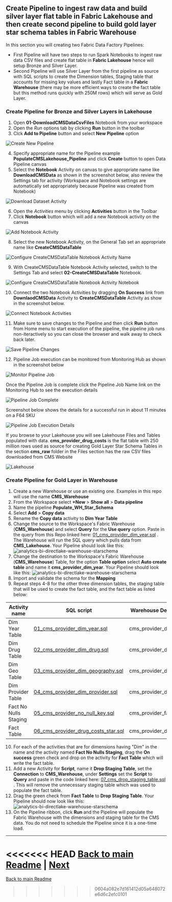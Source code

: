 
## Create Pipeline to ingest raw data and build silver layer flat table in **Fabric Lakehouse** and then create second pipeline to build gold layer star schema tables in **Fabric Warehouse**

In this section you will creating two Fabric Data Factory Pipelines:
* First Pipeline will have two steps to run Spark Notebooks to ingest raw data CSV files and create flat table in **Fabric Lakehouse** hence will setup Bronze and Silver Layer.
* Second Pipeline will use Silver Layer from the first pipeline as source with SQL scripts to create the Dimension tables, Staging table that accounts for missing key values and lastly Fact table in a **Fabric Warehouse** (there may be more efficient ways to create the fact table but this method runs quickly with 250M rows) which will serve as Gold Layer.

### Create Pipeline for Bronze and Silver Layers in Lakehouse
1. Open **01-DownloadCMSDataCsvFiles** Notebook from your workspace
2. Open the *Run* options tab by clicking **Run** button in the toolbar 
3. Clck **Add to Pipeline** button and select **New Pipeline** option
   
![Create New Pipeline](../Images/LakehousePipelineCreate.jpg)

4. Specify appropriate name for the Pipeline example **PopulateCMSLakehouse_Pipeline** and click **Create** button to open Data Pipeline canvas
5. Select the **Notebook** Activity on canvas to give appropriate name like **DownloadCMSData** as shown in the screenshot below, also review the Settings tab for activity (Workspace and Notebook settings are automatically set appropriately because Pipeline was created from Notebook)
   
![Download Dataset Activity](../Images/WarehousePipelineDownloadDataActivity.jpg)

6. Open the *Activities* menu by clicking **Activities** button in the Toolbar
7. Click **Notebook** button which will add a new Notebook activity on the canvas
   
![Add Notebook Activity](../Images/WarehousePipelineAddNotebookActivity.jpg)
    
8. Select the new Notebook Activity, on the General Tab set an appropriate name like **CreateCMSDataTable**
   
![Configure CreateCMSDataTable Notebook Activity Name](../Images/WarehousePipelineCreateCMSDataTableActivity1.jpg)

9.  With CreateCMSDataTable Notebook Activity selected, switch to the Settings Tab and select **02-CreateCMSDataTable** Notebook.

![Configure CreateCMSDataTable Notebook Activity Notebook](../Images/WarehousePipelineCreateCMSDataTableActivity2.jpg)

10. Connect the two Notebook Activities by dragging **On Success** link from **DownlaodCMSData** Activity to **CreateCMSDataTable** Activity as show in the screenshot below.
   
![Connect Notebook Activities](../Images/WarehousePipelineConnectNotebookActivities.jpg)

11. Make sure to save changes to the Pipeline and then click **Run** button from Home menu to start execution of the pipeline, the pipeline job runs non-iteractively so you can close the browser and walk away to check back later.

![Save Pipeline Changes](../Images/warehousepipeline1run.jpg)

12. Pipeline Job execution can be monitored from Monitoring Hub as shown in the screenshot below

![Monitor Pipeline Job](../Images/WarehousePiplineMonitor.jpg)

Once the Pipeline Job is complete click the Pipeline Job Name link on the Monitoring Hub to see the execution details

![Pipeline Job Complete](../Images/WarehousePipelineJobComplete.jpg)   

Screenshot below shows the details for a successful run in about 11 minutes on a F64 SKU

![Pipeline Job Execution Details](../Images/WarehousePipelineJobExecutionDetails.jpg)

If you browse to your Lakehouse you will see Lakehouse Files and Tables populated with data.
**cms_provider_drug_costs** is the flat table with 250 million rows used as source for creating Gold Layer Star Schema Tables in the section
**cms_raw** folder in the Files section has the raw CSV files downloaded from CMS Website

![Lakehouse](../Images/LakehouseData2.jpg)

### Create Pipeline for Gold Layer in Warehouse
1. Create a new Warehouse or use an existing one. Examples in this repo will use the name **CMS_Warehouse**
2. From the Workspace select **+New** > **Show all** > **Data pipeline**
3. Name the pipeline **Populate_WH_Star_Schema**
4. Select **Add** > **Copy data**
5. Rename the **Copy data** activity to **Dim Year Table**
6. Change the source to the Workspace's Fabric Warehouse (**CMS_Warehouse**) and select **Query** for the **Use query** option. Paste in the query from this Repo linked here: [01_cms_provider_dim_year.sql](../scripts/01_cms_provider_dim_year.sql) . The Warehouse will run the SQL query which pulls data from **CMS_Lakehouse**. Your Pipeline should look like this:
![analytics-bi-directlake-warehouse-starschema](../Images/WarehousePipelineSource.png)
7. Change the destination to the Workspace's Fabric Warehouse (**CMS_Warehouse**) Table, for the option **Table option** select **Auto create table** and name it **cms_provider_dim_year**. Your Pipeline should look like this:
![analytics-bi-directlake-warehouse-starschema](../Images/WarehousePipelineDestination.png)
8. Import and validate the schema for the **Mapping**
9. Repeat steps 4-8 for the other three dimension tables, the staging table that will be used to create the fact table, and the fact table as listed below:

 | Activity name | SQL script | Warehouse Destination table | 
 | ------------- | --------------------------------- | ------------------------------------------- | 
 | Dim Year Table | [01_cms_provider_dim_year.sql](../scripts/01_cms_provider_dim_year.sql) | cms_provider_dim_year | 
 | Dim Drug Table | [02_cms_provider_dim_drug.sql](../scripts/02_cms_provider_dim_drug.sql) | cms_provider_dim_drug | 
 | Dim Geo Table | [03_cms_provider_dim_geography.sql](../scripts/03_cms_provider_dim_geography.sql) | cms_provider_dim_geography | 
 | Dim Provider Table | [04_cms_provider_dim_provider.sql](../scripts/04_cms_provider_dim_provider.sql) | cms_provider_dim_provider | 
 | Fact No Nulls Staging | [05_cms_provider_no_null_key.sql](../scripts/05_cms_provider_fact_no_null_key.sql) | cms_provider_fact_no_null_key | 
 | Fact Table | [06_cms_provider_drug_costs_star.sql](../scripts/06_cms_provider_drug_costs_star.sql) | cms_provider_drug_costs_star | 

10. For each of the activities that are for dimensions having "Dim" in the name and the activity named **Fact No Nulls Staging**, drag the **On success** green check and drop on the activity for **Fact Table** which will write the fact table.
11. Add a new Activity for **Script**, name it **Drop Staging Table**, set the **Connection** to **CMS_Warehouse**, under **Settings** set the **Script** to **Query** and paste in the code linked here: [07_cms_drop_staging_table.sql](./scripts/07_cms_drop_staging_table.sql) . This will remove the unnecessary staging table which was used to populate the fact table.
12. Drag the green check from **Fact Table** to **Drop Staging Table**. Your Pipeline should now look like this:
![analytics-bi-directlake-warehouse-starschema](../Images/WarehousePipelineFinal.png)
13. On the Pipeline ribbon, click **Run** and the Pipeline will populate the Fabric Warehouse with the dimensions and staging table for the CMS data. You do not need to schedule the Pipeline since it is a one-time load.

***

<<<<<<< HEAD
[Back to main Readme](../Readme.md#step-2-download-raw-files-and-build-out-silver-and-gold-layer-tables-star-schema-to-be-used-for-reporting) | [Next](./3-CreatePBISemanticModel.md)
=======
[Back to main Readme](../Readme.md#step-2-download-raw-files-and-build-out-silver-and-gold-layer-tables-star-schema-to-be-used-for-reporting)
>>>>>>> 0604a082e7d161412d05a648072e6d6c2efc0101
